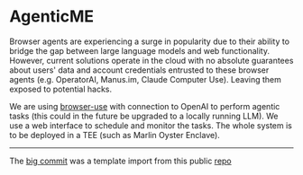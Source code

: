 # AgenticME


Browser agents are experiencing a surge in popularity due to their ability to bridge the gap between large language models and web functionality. However, current solutions operate in the cloud with no absolute guarantees about users' data and account credentials entrusted to these browser agents (e.g. OperatorAI, Manus.im, Claude Computer Use). Leaving them exposed to potential hacks. 

We are using [browser-use](https://github.com/browser-use/browser-use) with connection to OpenAI to perform agentic tasks (this could in the future be upgraded to a locally running LLM). We use a web interface to schedule and monitor the tasks. The whole system is to be deployed in a TEE (such as Marlin Oyster Enclave).

---
 The [big commit](https://github.com/505-solutions/agentic-me/commit/d198f5862e1c46c7a9aca10da7f434e904fe8b6b) was a template import from this public [repo](https://github.com/browser-use/web-ui) 